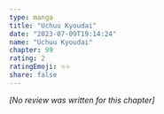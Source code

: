 ```yaml
---
type: manga
title: "Uchuu Kyoudai"
date: "2023-07-09T19:14:24"
name: "Uchuu Kyoudai"
chapter: 99
rating: 2
ratingEmoji: ⭐️⭐️
share: false
---
```


_[No review was written for this chapter]_
